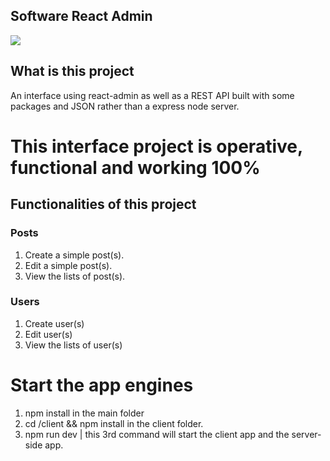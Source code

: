 ## Software React Admin
![](https://i.imgur.com/440qehF.png)

## What is this project
An interface using react-admin as well as a REST API built with some packages and JSON rather than a express node server.

# This interface project is operative, functional and working 100%

## Functionalities of this project
 ### Posts
1. Create a simple post(s).
2. Edit a simple post(s).
3. View the lists of post(s).

### Users
1. Create user(s)
2. Edit user(s)
3. View the lists of user(s)
# Start the app engines

1. npm install in the main folder
2. cd /client  && npm install in the client folder.
3. npm run dev | this 3rd command will start the client app and the server-side app.

